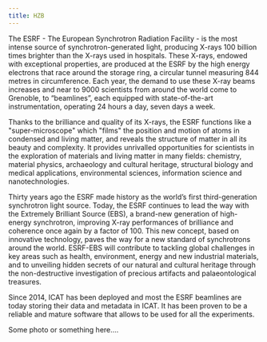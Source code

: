 ```yaml
---
title: HZB
---
```


The ESRF - The European Synchrotron Radiation Facility - is the most intense source of synchrotron-generated light, producing X-rays 100 billion times brighter than the X-rays used in hospitals. These X-rays, endowed with exceptional properties, are produced at the ESRF by the high energy electrons that race around the storage ring, a circular tunnel measuring 844 metres in circumference.
Each year, the demand to use these X-ray beams increases and near to 9000 scientists from around the world come to Grenoble, to “beamlines”, each equipped with state-of-the-art instrumentation, operating 24 hours a day, seven days a week.

Thanks to the brilliance and quality of its X-rays, the ESRF functions like a "super-microscope" which "films" the position and motion of atoms in condensed and living matter, and reveals the structure of matter in all its beauty and complexity. It provides unrivalled opportunities for scientists in the exploration of materials and living matter in many fields: chemistry, material physics, archaeology and cultural heritage, structural biology and medical applications, environmental sciences, information science and nanotechnologies.

Thirty years ago the ESRF made history as the world’s first third-generation synchrotron light source. Today, the ESRF continues to lead the way with the Extremely Brilliant Source (EBS), a brand-new generation of high-energy synchrotron, improving X-ray performances of brilliance and coherence once again by a factor of 100. This new concept, based on innovative technology, paves the way for a new standard of synchrotrons around the world. ESRF-EBS will contribute to tackling global challenges in key areas such as health, environment, energy and new industrial materials, and to unveiling hidden secrets of our natural and cultural heritage through the non-destructive investigation of precious artifacts and palaeontological treasures.

Since 2014, ICAT has been deployed and most the ESRF beamlines are today storing their data and metadata in ICAT. It has been proven to be a reliable and mature software that allows to be used for all the experiments.

Some photo or something here....

